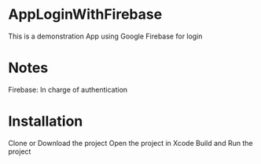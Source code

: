 # AppLoginWithFirebase
This is a demonstration App using Google Firebase for login 

# Notes

Firebase: In charge of authentication 

# Installation
Clone or Download the project
Open the project in Xcode
Build and Run the project
